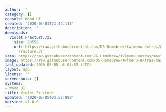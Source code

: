 ```yaml
---
author: ''
category: []
console: Wood UI
created: '2020-06-01T23:44:11Z'
description: ''
downloads:
  Violet Fracture.7z:
    size: 88558
    url: https://raw.githubusercontent.com/DS-Homebrew/twlmenu-extras/master/_nds/TWiLightMenu/akmenu/themes/Violet
      Fracture.7z
icon: https://raw.githubusercontent.com/DS-Homebrew/twlmenu-extras/master/_nds/TWiLightMenu/akmenu/themes/meta/Violet%20Fracture/icon.png
image: https://raw.githubusercontent.com/DS-Homebrew/twlmenu-extras/master/_nds/TWiLightMenu/akmenu/themes/meta/Violet%20Fracture/icon.png
last_updated: 2020-05-05 at 03:52 (UTC)
layout: app
license: ''
screenshots: []
systems:
- Wood UI
title: Violet Fracture
updated: '2020-05-05T03:52:09Z'
version: v1.0.0
---
```

